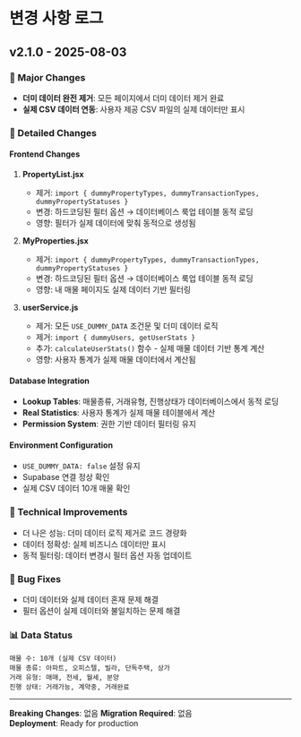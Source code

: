 # 변경 사항 로그

## v2.1.0 - 2025-08-03

### 🚀 Major Changes
- **더미 데이터 완전 제거**: 모든 페이지에서 더미 데이터 제거 완료
- **실제 CSV 데이터 연동**: 사용자 제공 CSV 파일의 실제 데이터만 표시

### 📝 Detailed Changes

#### Frontend Changes
1. **PropertyList.jsx**
   - 제거: `import { dummyPropertyTypes, dummyTransactionTypes, dummyPropertyStatuses }`
   - 변경: 하드코딩된 필터 옵션 → 데이터베이스 룩업 테이블 동적 로딩
   - 영향: 필터가 실제 데이터에 맞춰 동적으로 생성됨

2. **MyProperties.jsx**  
   - 제거: `import { dummyPropertyTypes, dummyTransactionTypes, dummyPropertyStatuses }`
   - 변경: 하드코딩된 필터 옵션 → 데이터베이스 룩업 테이블 동적 로딩
   - 영향: 내 매물 페이지도 실제 데이터 기반 필터링

3. **userService.js**
   - 제거: 모든 `USE_DUMMY_DATA` 조건문 및 더미 데이터 로직
   - 제거: `import { dummyUsers, getUserStats }`  
   - 추가: `calculateUserStats()` 함수 - 실제 매물 데이터 기반 통계 계산
   - 영향: 사용자 통계가 실제 매물 데이터에서 계산됨

#### Database Integration
- **Lookup Tables**: 매물종류, 거래유형, 진행상태가 데이터베이스에서 동적 로딩
- **Real Statistics**: 사용자 통계가 실제 매물 테이블에서 계산
- **Permission System**: 권한 기반 데이터 필터링 유지

#### Environment Configuration
- `USE_DUMMY_DATA: false` 설정 유지
- Supabase 연결 정상 확인
- 실제 CSV 데이터 10개 매물 확인

### 🔧 Technical Improvements
- 더 나은 성능: 더미 데이터 로직 제거로 코드 경량화
- 데이터 정확성: 실제 비즈니스 데이터만 표시
- 동적 필터링: 데이터 변경시 필터 옵션 자동 업데이트

### 🐛 Bug Fixes
- 더미 데이터와 실제 데이터 혼재 문제 해결
- 필터 옵션이 실제 데이터와 불일치하는 문제 해결

### 📊 Data Status
```
매물 수: 10개 (실제 CSV 데이터)
매물 종류: 아파트, 오피스텔, 빌라, 단독주택, 상가
거래 유형: 매매, 전세, 월세, 분양  
진행 상태: 거래가능, 계약중, 거래완료
```

---
**Breaking Changes**: 없음
**Migration Required**: 없음  
**Deployment**: Ready for production